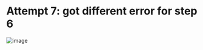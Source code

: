 # Attempt 7: got different error for step 6

![image](https://user-images.githubusercontent.com/129967941/230109141-e444004c-f87a-4b3b-9647-92abbae16033.png)
